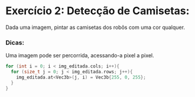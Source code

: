 # Exercício 2: Detecção de Camisetas:
Dada uma imagem, pintar as camisetas dos robôs com uma cor qualquer.

### Dicas:
Uma imagem pode ser percorrida, acessando-a pixel a pixel.
```c++
for (int i = 0; i < img_editada.cols; i++){
  for (size_t j = 0; j < img_editada.rows; j++){
    img_editada.at<Vec3b>(j, i) = Vec3b{255, 0, 255};
  }
}
```
